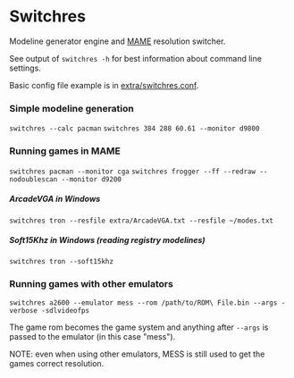 # Switchres
Modeline generator engine and [MAME](https://github.com/mamedev/mame) resolution switcher.

See output of `switchres -h` for best information about command line settings.

Basic config file example is in [extra/switchres.conf](extra/switchres.conf).


### Simple modeline generation
`switchres --calc pacman`
`switchres 384 288 60.61 --monitor d9800`


### Running games in MAME
`switchres pacman --monitor cga`
`switchres frogger --ff --redraw --nodoublescan --monitor d9200`

##### ArcadeVGA in Windows 
`switchres tron --resfile extra/ArcadeVGA.txt --resfile ~/modes.txt`

##### Soft15Khz in Windows (reading registry modelines)
`switchres tron --soft15khz`


### Running games with other emulators
`switchres a2600 --emulator mess --rom /path/to/ROM\ File.bin --args -verbose -sdlvideofps`

The game rom becomes the game system and anything after `--args` is passed to the emulator (in this case "mess").

NOTE: even when using other emulators, MESS is still used to get the games correct resolution.
